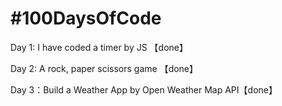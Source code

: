 # #100DaysOfCode

Day 1: I have coded a timer by JS 【done】

Day 2: A rock, paper scissors game 【done】

Day 3：Build a Weather App by Open Weather Map API【done】
